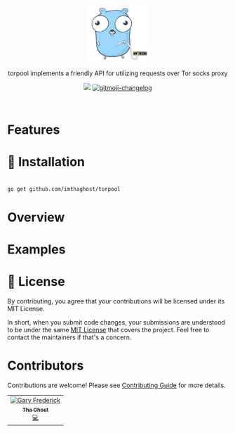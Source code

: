 <p align="center">
    <img alt="jedi" src="docs/media/network.png"> 
</p>
<p align="center">
torpool implements a friendly API for utilizing requests over Tor socks proxy
</p>
<p align="center">
   <a href="https://goreportcard.com/report/github.com/imthaghost/torpool"><img src="https://goreportcard.com/badge/github.com/imthaghost/torpool"></a>
   <a href="https://github.com/imthaghost/gitmoji-changelog">
    <img src="https://cdn.rawgit.com/sindresorhus/awesome/d7305f38d29fed78fa85652e3a63e154dd8e8829/media/badge.svg"alt="gitmoji-changelog">
  </a>
</p>
<br>

# Features

# 🚀 Installation
```bash

go get github.com/imthaghost/torpool

```
# Overview

# Examples



# 📝 License

By contributing, you agree that your contributions will be licensed under its MIT License.

In short, when you submit code changes, your submissions are understood to be under the same [MIT License](http://choosealicense.com/licenses/mit/) that covers the project. Feel free to contact the maintainers if that's a concern.

# Contributors

Contributions are welcome! Please see [Contributing Guide](https://github.com/imthaghost/goclone/blob/master/docs/CONTRIBUTING.md) for more details.

<table>
  <tr>
    <td align="center"><a href="https://github.com/imthaghost"><img src="https://avatars3.githubusercontent.com/u/46610773?s=460&v=4" width="75px;" alt="Gary Frederick"/><br /><sub><b>Tha Ghost</b></sub></a><br /><a href="https://github.com/imthaghost/goclone/commits?author=imthaghost" title="Code">💻</a></td>
  </tr>
